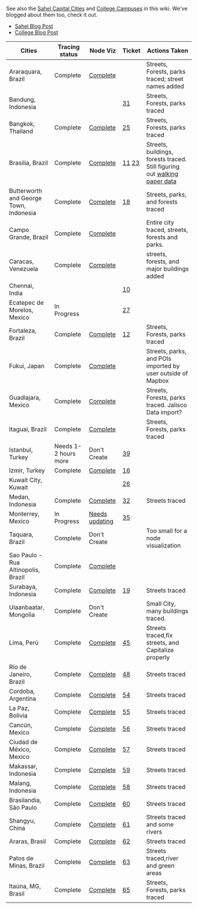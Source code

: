 See also the [Sahel Capital Cities](https://github.com/mapbox/mapping/wiki/Sahel-Priorities) and [College Campuses](https://github.com/mapbox/mapping/wiki/College-Campuses) in this wiki. We've blogged about them too, check it out.
 - [Sahel Blog Post](https://github.com/mapbox/mapping/wiki/Sahel-Priorities)
 - [College Blog Post](http://mapbox.com/blog/open-mapping-college-campuses/)

**Cities** | **Tracing status** | **Node Viz** | **Ticket** | **Actions Taken**
--- | --- | --- | --- | --- 
Araraquara, Brazil | Complete | [Complete](http://dl.dropbox.com/u/56438767/osm-tracing/visualizations/araraquara-final.png) | | Streets, Forests, parks traced; street names added |
Bandung, Indonesia | | | [31] | Streets, Forests, parks traced
Bangkok, Thailand | Complete | [Complete](http://dl.dropbox.com/u/56438767/osm-tracing/visualizations/bangkok-2-final.png) | [25] | Streets, Forests, parks traced
Brasilia, Brazil | Complete | [Complete](http://i.imgur.com/Sor7A.png) | [11] [23] | Streets, buildings, forests traced. Still figuring out [walking paper data] | 
Butterworth and George Town, Indonesia | Complete | [Complete](https://a248.e.akamai.net/camo.github.com/a7888b3adc9d94d2080d1f25e5fa3a4e3aebd2e1/687474703a2f2f692e696d6775722e636f6d2f56533774332e706e67) | [18] | Streets, parks, and forests traced
Campo Grande, Brazil | Complete | [Complete](http://dl.dropbox.com/u/56438767/osm-tracing/visualizations/campo-grande-final.png) | | Entire city traced, streets, forests and parks.
Caracas, Venezuela | Complete | [Complete](http://dl.dropbox.com/u/56438767/osm-tracing/visualizations/caracas-final.png) | | streets, forests, and major buildings added
Chennai, India | | | [10] |
Ecatepec de Morelos, Mexico | In Progress | | [27] |
Fortaleza, Brazil | Complete | [Complete](http://i.imgur.com/TZXTD.png) | [12] | Streets, Forests, parks traced
Fukui, Japan | Complete | [Complete](http://dl.dropbox.com/u/56438767/osm-tracing/visualizations/fukui.png) | | Streets, parks, and POIs imported by user outside of Mapbox
Guadlajara, Mexico | Complete | [Complete](http://dl.dropbox.com/u/56438767/osm-tracing/visualizations/guad-final.png) | | Streets, Forests, parks traced. Jalisco Data import? 
Itaguai, Brazil | Complete | [Complete](http://dl.dropbox.com/u/56438767/osm-tracing/visualizations/itaguai-final.png) | | Streets, Forests, parks traced
Istanbul, Turkey | Needs 1-2 hours more | Don't Create | [39]
Izmir, Turkey | Complete | [Complete](http://dl.dropbox.com/u/56438767/osm-tracing/visualizations/izmir-final.png) | [16]
Kuwait City, Kuwait | | | [26]
Medan, Indonesia | Complete | [Complete](http://i.imgur.com/mQwEQ.png) | [32] | Streets traced
Monterrey, Mexico | In Progress | [Needs updating](http://dl.dropbox.com/u/56438767/osm-tracing/visualizations/monterrey.png) | [35]
Taquara, Brazil | Complete | Don't Create | | Too small for a node visualization 
Sao Paulo - Rua Altinopolis, Brazil | Complete | [Complete](http://dl.dropbox.com/u/56438767/osm-tracing/visualizations/sao-paulo-final.png) |
Surabaya, Indonesia | Complete | [Complete](http://i.imgur.com/dFIs6.png) | [19] | Streets traced
Ulaanbaatar, Mongolia | Complete | Don't Create |  | Small City, many buildings traced.
Lima, Perú| Complete |  [Complete](http://dl.dropbox.com/u/43116811/Lima/lima-way-user.png) |  [45] | Streets traced,fix streets, and Capitalize properly
Río de Janeiro, Brazil| Complete |  [Complete](https://dl.dropbox.com/u/479174/hosting/rio-june.png) |  [48] | Streets traced
Cordoba, Argentina| Complete |  [Complete](http://dl.dropbox.com/u/43116811/Argentina/Cordoba_9cf5ac.png) |  [54] | Streets traced
La Paz, Bolivia| Complete |  [Complete](http://dl.dropbox.com/u/43116811/La%20Paz/LaPazBolivia.png) |  [55] | Streets traced
Cancún, Mexico| Complete |  [Complete](http://dl.dropbox.com/u/43116811/Canc%C3%BAn/CancunMexico_final.png) |  [56] | Streets traced
Ciudad de México, Mexico| Complete |  [Complete](http://dl.dropbox.com/u/43116811/Mexico/ciudaddeMexico.png) |  [57] | Streets traced
Makassar, Indonesia| Complete |  [Complete](http://dl.dropbox.com/u/43116811/Indonesia/MakassarIndonesia.png) |  [59] | Streets traced
Malang, Indonesia| Complete |  [Complete](http://dl.dropbox.com/u/43116811/Indonesia/MalangIndonesia.png) |  [58] | Streets traced
Brasilandia, São Paulo| Complete |  [Complete](http://dl.dropbox.com/u/43116811/Sao%20Paulo/BraslandiaSaoPaulo_final.png) |  [60] | Streets traced
Shangyu, China| Complete |  [Complete](http://dl.dropbox.com/u/43116811/china/ShangyuChina.png) |  [61] | Streets traced and some rivers
Araras, Brasil| Complete |  [Complete](http://dl.dropbox.com/u/43116811/Brasil/ArarasBrasil.png) |  [62] | Streets traced
Patos de Minas, Brazil| Complete |  [Complete](http://dl.dropbox.com/u/43116811/Brasil/PatosdeMinasBrasil.png) |  [63] | Streets traced,river and green areas
Itaúna, MG, Brasil| Complete |  [Complete](http://dl.dropbox.com/u/43116811/Brasil/ItaunaBrazil.png) |  [65] | Streets, Forests, parks traced

[10]:https://github.com/mapbox/mapping/issues/10
[11]:https://github.com/mapbox/mapping/issues/11
[12]:https://github.com/mapbox/mapping/issues/12
[16]:https://github.com/mapbox/mapping/issues/16
[18]:https://github.com/mapbox/mapping/issues/18
[19]:https://github.com/mapbox/mapping/issues/19
[23]:https://github.com/mapbox/mapping/issues/23
[25]:https://github.com/mapbox/mapping/issues/25
[26]:https://github.com/mapbox/mapping/issues/26
[27]:https://github.com/mapbox/mapping/issues/27
[31]:https://github.com/mapbox/mapping/issues/31
[32]:https://github.com/mapbox/mapping/issues/32
[35]:https://github.com/mapbox/mapping/issues/35
[39]:https://github.com/mapbox/mapping/issues/39
[63]:https://github.com/mapbox/mapping/issues/63
[45]:https://github.com/mapbox/mapping/issues/45
[48]:https://github.com/mapbox/mapping/issues/48
[54]:https://github.com/mapbox/mapping/issues/54
[55]:https://github.com/mapbox/mapping/issues/55
[56]:https://github.com/mapbox/mapping/issues/56
[57]:https://github.com/mapbox/mapping/issues/57
[58]:https://github.com/mapbox/mapping/issues/58
[59]:https://github.com/mapbox/mapping/issues/59
[60]:https://github.com/mapbox/mapping/issues/60
[61]:https://github.com/mapbox/mapping/issues/61
[62]:https://github.com/mapbox/mapping/issues/62
[63]:https://github.com/mapbox/mapping/issues/63
[65]:https://github.com/mapbox/mapping/issues/65
[walking paper data]:https://github.com/mapbox/mapping/issues/38